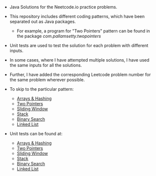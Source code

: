 - Java Solutions for the Neetcode.io practice problems.
- This repository includes different coding patterns, which have been separated out as Java packages.
  - For example, a program for "Two Pointers" pattern can be found in the package _com.pallamsetty.twopointers_
- Unit tests are used to test the solution for each problem with different inputs.
- In some cases, where I have attempted multiple solutions, I have used the same inputs for all the solutions.
- Further, I have added the corresponding Leetcode problem number for the same problem wherever possible.

- To skip to the particular pattern:
  - [Arrays & Hashing](src/main/java/com/pallamsetty/arraysandhashing)
  - [Two Pointers](src/main/java/com/pallamsetty/twopointers)
  - [Sliding Window](src/main/java/com/pallamsetty/slidingwindow)
  - [Stack](src/main/java/com/pallamsetty/stack)
  - [Binary Search](src/main/java/com/pallamsetty/binarysearch)
  - [Linked List](src/main/java/com/pallamsetty/linkedlist)
 
- Unit tests can be found at:
  - [Arrays & Hashing](src/test/java/com/pallamsetty/arraysandhashing)
  - [Two Pointers](src/test/java/com/pallamsetty/twopointers)
  - [Sliding Window](src/test/java/com/pallamsetty/slidingwindow)
  - [Stack](src/test/java/com/pallamsetty/stack)
  - [Binary Search](src/test/java/com/pallamsetty/binarysearch)
  - [Linked List](src/test/java/com/pallamsetty/linkedlist)
